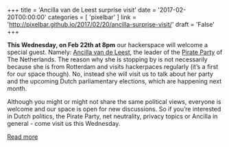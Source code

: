 +++
title = 'Ancilla van de Leest surprise visit'
date = '2017-02-20T00:00:00'
categories = [ 
 'pixelbar' 
] 
link = 'http://pixelbar.github.io/2017/02/20/ancilla-surprise-visit/'
draft = 'False'
+++

<p><strong>This Wednesday, on Feb 22th at 8pm</strong> our hackerspace will welcome a special guest. Namely: <a href="https://twitter.com/ncilla">Ancilla van de Leest</a>, the leader of the <a href="https://tk2017.piratenpartij.nl/">Pirate Party</a> of The Netherlands. The reason why she is stopping by is not necessarily because she is from Rotterdam and visits hackerpaces regularly (it’s a first for our space though). No, instead she will visit us to talk about her party and the upcoming Dutch parliamentary elections, which are happening next month.</p>



<p>Although you might or might not share the same political views, everyone is welcome and our space is open for new discussions. So if you’re interested in Dutch politics, the Pirate Party, net neutrality, privacy topics or Ancilla in general - come visit us this Wednesday.</p>

[Read more](http://pixelbar.github.io/2017/02/20/ancilla-surprise-visit/)